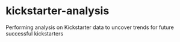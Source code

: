 # kickstarter-analysis
Performing analysis on Kickstarter data to uncover trends for future successful kickstarters
